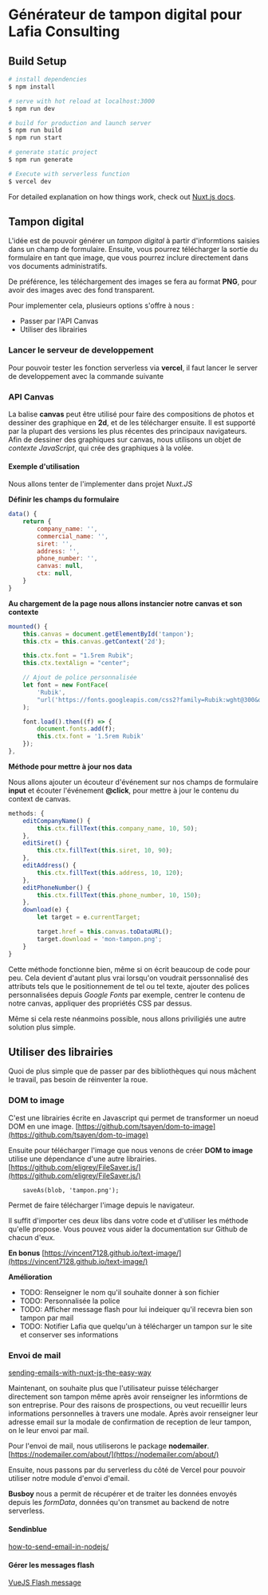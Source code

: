 # Générateur de tampon digital pour Lafia Consulting

## Build Setup

``` bash
# install dependencies
$ npm install

# serve with hot reload at localhost:3000
$ npm run dev

# build for production and launch server
$ npm run build
$ npm run start

# generate static project
$ npm run generate

# Execute with serverless function
$ vercel dev
```

For detailed explanation on how things work, check out [Nuxt.js docs](https://nuxtjs.org).

## Tampon digital

L'idée est de pouvoir générer un *tampon digital* à partir d'informtions saisies dans un champ de formulaire.
Ensuite, vous pourrez télécharger la sortie du formulaire en tant que image, que vous pourrez inclure directement dans vos documents administratifs.

De préférence, les téléchargement des images se fera au format **PNG**, pour avoir des images avec des fond transparent.

Pour implementer cela, plusieurs options s'offre à nous :
- Passer par l'API Canvas 
- Utiliser des librairies

### Lancer le serveur de developpement
Pour pouvoir tester les fonction serverless via **vercel**, il faut lancer le server de developpement avec la commande suivante

### API Canvas 

La balise **canvas** peut être utilisé pour faire des compositions de photos et dessiner des graphique en **2d**, et de les télécharger ensuite. Il est supporté par la plupart des versions les plus récentes des principaux navigateurs.
Afin de dessiner des graphiques sur canvas, nous utilisons un objet de *contexte JavaScript*, qui crée des graphiques à la volée.

#### Exemple d'utilisation

Nous allons tenter de l'implementer dans projet *Nuxt.JS*

**Définir les champs du formulaire**

```js
data() {
    return {
        company_name: '',
        commercial_name: '',
        siret: '',
        address: '',
        phone_number: '',
        canvas: null,
        ctx: null,
    }
}
```

**Au chargement de la page nous allons instancier notre canvas et son contexte**

```js
mounted() {
    this.canvas = document.getElementById('tampon');
    this.ctx = this.canvas.getContext('2d');

    this.ctx.font = "1.5rem Rubik";
    this.ctx.textAlign = "center";

    // Ajout de police personnalisée
    let font = new FontFace(
        'Rubik',
        "url('https://fonts.googleapis.com/css2?family=Rubik:wght@300&display=swap')"
    );

    font.load().then((f) => {
        document.fonts.add(f);
        this.ctx.font = '1.5rem Rubik'
    });
},
```

**Méthode pour mettre à jour nos data**

Nous allons ajouter un écouteur d'événement sur nos champs de formulaire **input** et écouter l'événement **@click**, pour mettre à jour le contenu du context de canvas.

```js
methods: {
    editCompanyName() {
        this.ctx.fillText(this.company_name, 10, 50);
    },
    editSiret() {
        this.ctx.fillText(this.siret, 10, 90);
    },
    editAddress() {
        this.ctx.fillText(this.address, 10, 120);
    },
    editPhoneNumber() {
        this.ctx.fillText(this.phone_number, 10, 150);
    },
    download(e) {
        let target = e.currentTarget;

        target.href = this.canvas.toDataURL();
        target.download = 'mon-tampon.png';
    }
}
```

Cette méthode fonctionne bien, même si on écrit beaucoup de code pour peu. Cela devient d'autant plus vrai lorsqu'on voudrait perssonnalisé des attributs tels que le positionnement de tel ou tel texte, ajouter des polices personnalisées depuis *Google Fonts* par exemple, centrer le contenu de notre canvas, appliquer des propriétés CSS par dessus. 

Même si cela reste néanmoins possible, nous allons priviligiés une autre solution plus simple.

## Utiliser des librairies

Quoi de plus simple que de passer par des bibliothèques qui nous mâchent le travail, pas besoin de réinventer la roue.

### DOM to image

C'est une librairies écrite en Javascript qui permet de transformer un noeud DOM en une image.
[https://github.com/tsayen/dom-to-image](https://github.com/tsayen/dom-to-image)

Ensuite  pour télécharger l'image que nous venons de créer **DOM to image** utilise une dépendance d'une autre librairies.
[https://github.com/eligrey/FileSaver.js/](https://github.com/eligrey/FileSaver.js/)


```
    saveAs(blob, 'tampon.png');
```

Permet de faire télécharger l'image depuis le navigateur.

Il suffit d'importer ces deux libs dans votre code et d'utiliser les méthode qu'elle propose. Vous pouvez vous aider la documentation sur Github de chacun d'eux.

**En bonus**
[https://vincent7128.github.io/text-image/](https://vincent7128.github.io/text-image/)


**Amélioration**
- TODO: Renseigner le nom qu'il souhaite donner à son fichier
- TODO: Personnalisée la police
- TODO: Afficher message flash pour lui indeiquer qu'il recevra bien son tampon par mail
- TODO: Notifier Lafia que quelqu'un à télécharger un tampon sur le site et conserver ses informations

### Envoi de mail

[sending-emails-with-nuxt-js-the-easy-way](https://medium.com/codex/sending-emails-with-nuxt-js-the-easy-way-91a65963bb4)

Maintenant, on souhaite plus que l'utilisateur puisse télécharger directement son tampon même après avoir renseigner les informtions de son entreprise. Pour des raisons de prospections, ou veut recueillir leurs informations personnelles à travers une modale. Après avoir renseigner leur adresse email sur la modale de confirmation de reception de leur tampon, on le leur envoi par mail.

Pour l'envoi de mail, nous utiliserons le package **nodemailer**.
[https://nodemailer.com/about/](https://nodemailer.com/about/)

Ensuite, nous passons par du serverless du côté de Vercel pour pouvoir utiliser notre module d'envoi d'email.

**Busboy** nous a permit de récupérer et de traiter les données envoyés depuis les *formData*, données qu'on transmet au backend de notre serverless.

#### Sendinblue
[how-to-send-email-in-nodejs/](https://schadokar.dev/posts/how-to-send-email-in-nodejs/)

#### Gérer les messages flash
[VueJS Flash message](https://laravel-news.com/building-a-flash-message-component-with-vue-js-and-tailwind-css)